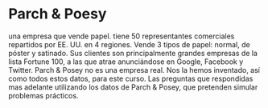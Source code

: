 # Parch & Poesy

una empresa que vende papel. tiene 50 representantes comerciales repartidos por EE. UU. en 4 regiones. Vende 3 tipos de papel: normal, de póster y satinado. Sus clientes son principalmente grandes empresas de la lista Fortune 100, a las que atrae anunciándose en Google, Facebook y Twitter. Parch & Posey no es una empresa real. Nos la hemos inventado, así como todos estos datos, para este curso. Las preguntas que respondidas mas adelante utilizando los datos de Parch & Posey, que pretenden simular problemas prácticos.
